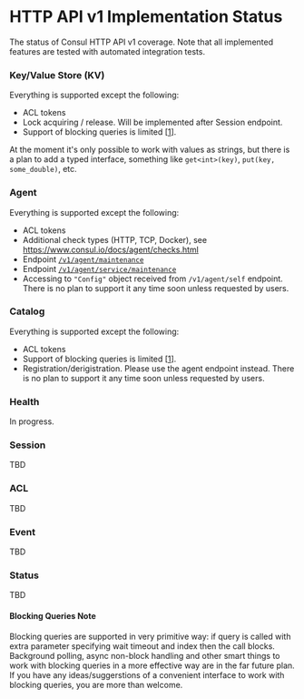 # HTTP API v1 Implementation Status

The status of Consul HTTP API v1 coverage. Note that all implemented features are tested with automated integration tests.

### Key/Value Store (KV)

Everything is supported except the following:
- ACL tokens
- Lock acquiring / release. Will be implemented after Session endpoint.
- Support of blocking queries is limited [[1]].

At the moment it's only possible to work with values as strings, but there is a plan to add a typed interface, something like `get<int>(key)`, `put(key, some_double)`, etc. 

### Agent

Everything is supported except the following:
- ACL tokens
- Additional check types (HTTP, TCP, Docker), see https://www.consul.io/docs/agent/checks.html
- Endpoint [`/v1/agent/maintenance`](https://www.consul.io/docs/agent/http/agent.html#agent_maintenance)
- Endpoint [`/v1/agent/service/maintenance`](https://www.consul.io/docs/agent/http/agent.html#agent_service_maintenance)
- Accessing to `"Config"` object received from `/v1/agent/self` endpoint. There is no plan to support it any time soon unless requested by users.

### Catalog

Everything is supported except the following:
- ACL tokens
- Support of blocking queries is limited [[1]].
- Registration/derigistration. Please use the agent endpoint instead. There is no plan to support it any time soon unless requested by users.

### Health

In progress.

### Session
TBD

### ACL
TBD

### Event
TBD

### Status
TBD

[1]: #blocking-queries-note "Blocking Queries Note"

#### Blocking Queries Note
Blocking queries are supported in very primitive way: if query is called with extra parameter specifying wait timeout and index then the call blocks.
Background polling, async non-block handling and other smart things to work with blocking queries in a more effective way are in the far future plan.
If you have any ideas/suggerstions of a convenient interface to work with blocking queries, you are more than welcome.

